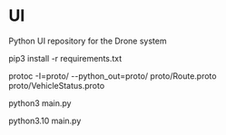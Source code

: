# UI
Python UI repository for the Drone system

pip3 install -r requirements.txt

protoc -I=proto/ --python_out=proto/ proto/Route.proto proto/VehicleStatus.proto

python3 main.py






python3.10 main.py